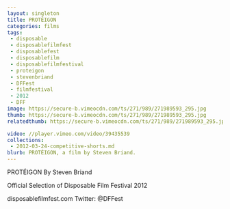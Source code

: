 ```yaml
---
layout: singleton
title: PROTÉIGON
categories: films
tags:
 - disposable
 - disposablefilmfest
 - disposablefest
 - disposablefilm
 - disposablefilmfestival
 - proteigon
 - stevenbriand
 - DFFest
 - filmfestival
 - 2012
 - DFF
image: https://secure-b.vimeocdn.com/ts/271/989/271989593_295.jpg
thumb: https://secure-b.vimeocdn.com/ts/271/989/271989593_295.jpg
relatedthumb: https://secure-b.vimeocdn.com/ts/271/989/271989593_295.jpg

video: //player.vimeo.com/video/39435539
collections:
 - 2012-03-24-competitive-shorts.md
blurb: PROTÉIGON, a film by Steven Briand.
---
```


PROTÉIGON
By Steven Briand

Official Selection of Disposable Film Festival 2012

disposablefilmfest.com
Twitter: @DFFest
